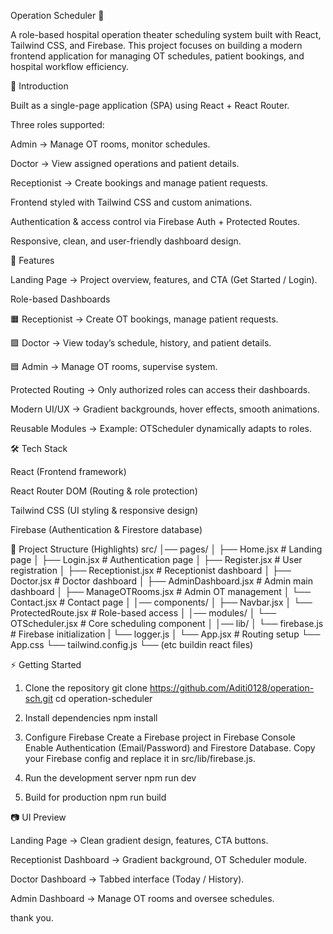 Operation Scheduler 🏥

A role-based hospital operation theater scheduling system built with React, Tailwind CSS, and Firebase.
This project focuses on building a modern frontend application for managing OT schedules, patient bookings, and hospital workflow efficiency.

📌 Introduction

Built as a single-page application (SPA) using React + React Router.

Three roles supported:

Admin → Manage OT rooms, monitor schedules.

Doctor → View assigned operations and patient details.

Receptionist → Create bookings and manage patient requests.

Frontend styled with Tailwind CSS and custom animations.

Authentication & access control via Firebase Auth + Protected Routes.

Responsive, clean, and user-friendly dashboard design.

🎯 Features

Landing Page → Project overview, features, and CTA (Get Started / Login).

Role-based Dashboards

🟧 Receptionist → Create OT bookings, manage patient requests.

🟩 Doctor → View today’s schedule, history, and patient details.

🟦 Admin → Manage OT rooms, supervise system.

Protected Routing → Only authorized roles can access their dashboards.

Modern UI/UX → Gradient backgrounds, hover effects, smooth animations.

Reusable Modules → Example: OTScheduler dynamically adapts to roles.

🛠️ Tech Stack

React (Frontend framework)

React Router DOM (Routing & role protection)

Tailwind CSS (UI styling & responsive design)

Firebase (Authentication & Firestore database)

🔑 Project Structure (Highlights)
src/
│── pages/
│   ├── Home.jsx            # Landing page
│   ├── Login.jsx           # Authentication page
│   ├── Register.jsx        # User registration
│   ├── Receptionist.jsx    # Receptionist dashboard
│   ├── Doctor.jsx          # Doctor dashboard
│   ├── AdminDashboard.jsx  # Admin main dashboard
│   ├── ManageOTRooms.jsx   # Admin OT management
│   └── Contact.jsx         # Contact page
│
│── components/
│   ├── Navbar.jsx
│   └── ProtectedRoute.jsx  # Role-based access
│
│── modules/
│   └── OTScheduler.jsx     # Core scheduling component
│
│── lib/
│   └── firebase.js         # Firebase initialization
|    └── logger.js
│
└── App.jsx                 # Routing setup
└── App.css
└── tailwind.config.js
 └── (etc buildin react files)

 
⚡ Getting Started
1. Clone the repository
git clone https://github.com/Aditi0128/operation-sch.git
cd operation-scheduler

2. Install dependencies
npm install

3. Configure Firebase
Create a Firebase project in Firebase Console
Enable Authentication (Email/Password) and Firestore Database.
Copy your Firebase config and replace it in src/lib/firebase.js.
4. Run the development server
npm run dev
5. Build for production
npm run build

📷 UI Preview

Landing Page → Clean gradient design, features, CTA buttons.

Receptionist Dashboard → Gradient background, OT Scheduler module.

Doctor Dashboard → Tabbed interface (Today / History).

Admin Dashboard → Manage OT rooms and oversee schedules.

thank you.
